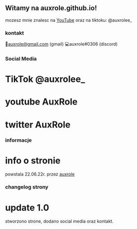 ## Witamy na auxrole.github.io!

mozesz mnie znalesc na [YouTube](https://www.youtube.com/channel/UC3S7xfBXLtj0FISVGBd9YBA) oraz na tiktoku: @auxrolee_


### kontakt

📩auxrole@gmail.com (gmail)
💻auxrole#0306    (discord)


### Social Media

# TikTok @auxrolee_
# youtube AuxRole
# twitter AuxRole


### informacje

# info o stronie 

powstala 22.06.22r. przez [auxrole](https://www.youtube.com/channel/UC3S7xfBXLtj0FISVGBd9YBA)


### changelog strony

# update 1.0

stworzono strone, dodano social media oraz kontakt.






